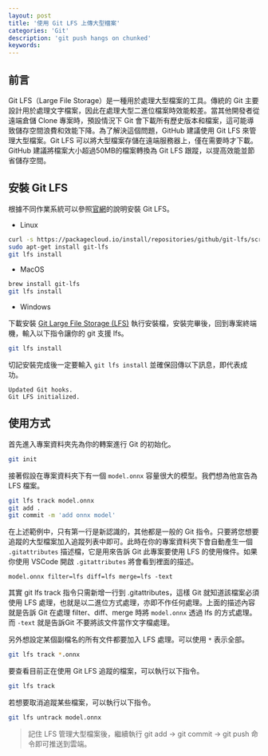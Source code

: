 ```yaml
---
layout: post
title: '使用 Git LFS 上傳大型檔案'
categories: 'Git'
description: 'git push hangs on chunked'
keywords: 
---
```


## 前言
Git LFS（Large File Storage）是一種用於處理大型檔案的工具。傳統的 Git 主要設計用於處理文字檔案，因此在處理大型二進位檔案時效能較差。當其他開發者從遠端倉儲 Clone 專案時，預設情況下 Git 會下載所有歷史版本和檔案，這可能導致儲存空間浪費和效能下降。為了解決這個問題，GitHub 建議使用 Git LFS 來管理大型檔案。Git LFS 可以將大型檔案存儲在遠端服務器上，僅在需要時才下載。GitHub 建議將檔案大小超過50MB的檔案轉換為 Git LFS 跟蹤，以提高效能並節省儲存空間。

## 安裝 Git LFS
根據不同作業系統可以參照[官網](https://docs.github.com/en/repositories/working-with-files/managing-large-files/installing-git-large-file-storage?platform=mac)的說明安裝 Git LFS。

- Linux

```sh
curl -s https://packagecloud.io/install/repositories/github/git-lfs/script.deb.sh | sudo bash
sudo apt-get install git-lfs
git lfs install
```

- MacOS

```sh
brew install git-lfs
git lfs install
```

- Windows

下載安裝 [Git Large File Storage (LFS)](https://git-lfs.com/)
執行安裝檔，安裝完畢後，回到專案終端機，輸入以下指令讓你的 git 支援 lfs。

```sh
git lfs install
```


切記安裝完成後一定要輸入 `git lfs install` 並確保回傳以下訊息，即代表成功。

```
Updated Git hooks.
Git LFS initialized.
```

## 使用方式
首先進入專案資料夾先為你的轉案進行 Git 的初始化。

```sh
git init
```

接著假設在專案資料夾下有一個 `model.onnx` 容量很大的模型。我們想為他宣告為 LFS 檔案。

```sh
git lfs track model.onnx
git add .
git commit -m 'add onnx model'
```

在上述範例中，只有第一行是新認識的，其他都是一般的 Git 指令。只要將您想要追蹤的大型檔案加入追蹤列表中即可。此時在你的專案資料夾下會自動產生一個 `.gitattributes` 描述檔，它是用來告訴 Git 此專案要使用 LFS 的使用條件。如果你使用 VSCode 開啟 `.gitattributes` 將會看到裡面的描述。

```
model.onnx filter=lfs diff=lfs merge=lfs -text
```

其實 git lfs track 指令只需新增一行到 .gitattributes，這樣 Git 就知道該檔案必須使用 LFS 處理，也就是以二進位方式處理，亦即不作任何處理。上面的描述內容就是告訴 Git 在處理 filter、diff、merge 時將 `model.onnx` 透過 lfs 的方式處理。而 `-text` 就是告訴Git 不要將該文件當作文字檔處理。

另外想設定某個副檔名的所有文件都要加入 LFS 處理。可以使用 `*` 表示全部。

```sh
git lfs track *.onnx
```

要查看目前正在使用 Git LFS 追蹤的檔案，可以執行以下指令。

```sh
git lfs track
```

若想要取消追蹤某些檔案，可以執行以下指令。

```sh
git lfs untrack model.onnx
```

> 記住 LFS 管理大型檔案後，繼續執行 git add -> git commit -> git push 命令即可推送到雲端。



